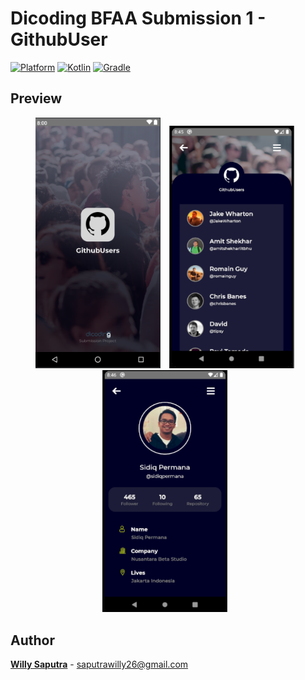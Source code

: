 # Dicoding BFAA Submission 1 - GithubUser
 [![Platform](https://img.shields.io/badge/platform-Android-green.svg)](http://developer.android.com/index.html) [![Kotlin](https://img.shields.io/badge/kotlin-1.3.61-blue.svg)](http://kotlinlang.org) [![Gradle](https://img.shields.io/badge/gradle-3.6.1-%2366DCB8.svg)](https://developer.android.com/studio/releases/gradle-plugin) 

## Preview
<p align="center">
    <img src="assets/splash.png"
        alt="Search Screen Waiting"    
        style="margin-right: 10px;"    
        width="200" />
    <img src="assets/listview.png"
        alt="Search Screen Loaded"    
        style="margin-right: 10px;"    
        width="200" />
    <img src="assets/detail.png"
        alt="Search Screen Error"    
        style="margin-right: 10px;"    
        width="200" />
</p>

## Author
[**Willy Saputra**](https://www.linkedin.com/in/willshuffy/) - saputrawilly26@gmail.com
